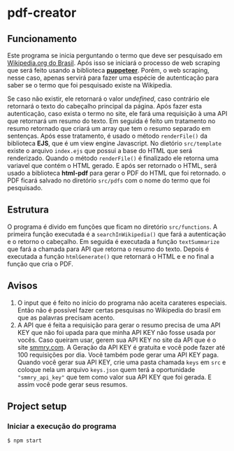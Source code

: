 # pdf-creator

## Funcionamento

Este programa se inicia perguntando o termo que deve ser pesquisado em [Wikipedia.org do Brasil](https://pt.wikipedia.org). Após isso se iniciará o processo de web scraping que será feito usando a biblioteca [**puppeteer**](https://www.npmjs.com/package/puppeteer). Porém, o web scraping, nesse caso, apenas servirá para fazer uma espécie de autenticação para saber se o termo que foi pesquisado existe na Wikipedia. 

Se caso não existir, ele retornará o valor _undefined_, caso contrário ele retornará o texto do cabeçalho principal da página. Após fazer esta autenticação, caso exista o termo no site, ele fará uma requisição à uma API que retornará um resumo do texto. Em seguida é feito um tratamento no resumo retornado que criará um array que tem o resumo separado em sentenças. Após esse tratamento, é usado o método `renderFile()` da biblioteca **EJS**, que é um view engine Javascript. No dietório `src/template` existe o arquivo `index.ejs` que possui a base do HTML que será renderizado. Quando o método `renderFile()` é finalizado ele retorna uma variavel que contém o HTML gerado. E após ser retornado o HTML, será usado a biblioteca **html-pdf** para gerar o PDF do HTML que foi retornado. o PDF ficará salvado no diretório `src/pdfs` com o nome do termo que foi pesquisado.

## Estrutura

O programa é divido em funções que ficam no diretório `src/functions`. A primeira função executada é a `searchInWikipedia()` que fará a autenticação e o retorno o cabeçalho. Em seguida é executada a função `textSummarize` que fará a chamada para API que retorna o resumo do texto. Depois é executada a função `htmlGenerate()` que retornará o HTML e e no final a função que cria o PDF.

## Avisos

1. O input que é feito no início do programa não aceita carateres especiais. Então não é possível fazer certas pesquisas no Wikipedia do brasil em que as palavras precisam acento.
2. A API que é feita a requisição para gerar o resumo precisa de uma API KEY que não foi upada para que minha API KEY não fosse usada por vocês. Caso queiram usar, gerem sua API KEY no site da API que é o site [smmry.com](https://smmry.com/). A Geração da API KEY é gratuita e você pode fazer até 100 requisições por dia. Você também pode gerar uma API KEY paga. Quando você gerar sua API KEY, crie uma pasta chamada `keys` em `src` e coloque nela um arquivo `keys.json` quem terá a oportunidade ``"smmry_api_key"`` que tem como valor sua API KEY que foi gerada. E assim você pode gerar seus resumos.

## Project setup

### Iniciar a execução do programa

```
$ npm start
```
